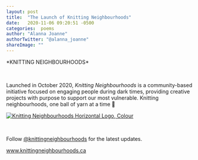 ```yaml
---
layout: post
title:  "The Launch of Knitting Neighbourhoods"
date:   2020-11-06 09:20:51 -0500
categories:  poems
author: "Alanna Joanne" 
authorTwitter: "@alanna_joanne"
shareImage: ""
---
```



<div class="poem">
<p>
*KNITTING NEIGHBOURHOODS*
<br>
</p>  
<br>
<p>
  Launched in October 2020, <em>Knitting Neighbourhoods</em> is a community-based initiative focused on engaging people during dark times, providing creative projects with purpose to support our most vulnerable. Knitting neighbourhoods, one ball of yarn at a time 🧶
</p>
<p>
  <a href="https://alannajoanne.com/alannajoanne.assets/images/KnittingNeighbourhoods_Logo_Rectangle-Medium-Colour.jpg" target="_blank"><img class="img-responsive" class="w3-round-large" src="https://alannajoanne.com/alannajoanne.assets/iimages/KnittingNeighbourhoods_Logo_Rectangle-Medium-Colour.jpg" alt="Knitting Neighbourhoods Horizontal Logo, Colour"></a>
</p>
<br>
<p>
Follow <a href="https://www.instagram.com/knittingneighbourhoods/">@knittingneighbourhoods</a> for the latest updates.
</P>
<p>
<a href="https://www.knittingneighbourhoods.ca">www.knittingneighbourhoods.ca</a>
</p>
</div>
